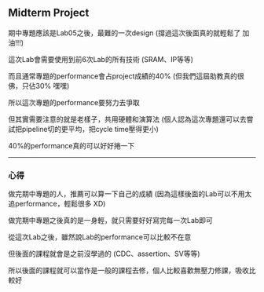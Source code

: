 ## Midterm Project

期中專題應該是Lab05之後，最難的一次design (撐過這次後面真的就輕鬆了 加油!!!)

這次Lab會需要使用到前6次Lab的所有技術 (SRAM、IP等等)

而且通常專題的performance會占project成績的40% (但我們這屆助教真的很佛，只佔30% 嘿嘿)

所以這次專題的performance要努力去爭取 

但其實需要注意的就是老樣子，共用硬體和演算法 (個人認為這次專題還可以去嘗試把pipeline切的更平均，把cycle time壓得更小)

40%的performance真的可以好好捲一下 

---------------------------------------------------------------------------------------------------------------

### **心得**

做完期中專題的人，推薦可以算一下自己的成績 (因為這樣後面的Lab可以不用太追performance，輕鬆很多 XD)

做完期中專題之後真的是一身輕，就只需要好好寫完每一次Lab即可

從這次Lab之後，雖然說Lab的performance可以比較不在意

但後面的課程就會是之前沒學過的 (CDC、assertion、SV等等)

所以後面的課程就可以當作是一般的課程去修，個人比較喜歡無壓力修課，吸收比較好 

